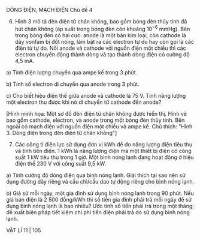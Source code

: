 DÒNG ĐIỆN, MẠCH ĐIỆN Chủ đề 4

6. Hình 3 mô tả đèn điện tử chân không, bao gồm bóng đèn thủy tinh đã hút chân không (áp suất trong bóng đèn còn khoảng $10^{-6}$ mmHg). Bên trong bóng đèn có hai cực: anode là một bản kim loại, còn cathode là dây vonfam bị đốt nóng, làm bật ra các electron tự do hay còn gọi là các điện tử tự do. Nối anode và cathode với nguồn điện một chiều thì các electron chuyển động thành dòng và tạo thành dòng điện có cường độ 4,5 mA.

a) Tính điện lượng chuyển qua ampe kế trong 3 phút.

b) Tính số electron di chuyển qua anode trong 3 phút.

c) Cho biết hiệu điện thế giữa anode và cathode là 75 V. Tính năng lượng một electron thu được khi nó di chuyển từ cathode đến anode?

[Hình minh họa: Một sơ đồ đèn điện tử chân không được hiển thị. Hình vẽ bao gồm cathode, electron, và anode trong một bóng đèn thủy tinh. Bên ngoài có mạch điện với nguồn điện một chiều và ampe kế. Chú thích: "Hình 3. Dòng điện trong đèn điện tử chân không"]

7. Các công ti điện lực sử dụng đơn vị kWh để đo năng lượng điện tiêu thụ và tính tiền điện. 1 kWh là năng lượng điện mà một thiết bị điện có công suất 1 kW tiêu thụ trong 1 giờ. Một bình nóng lạnh đang hoạt động ở hiệu điện thế 230 V với công suất 9,5 kW.

a) Tính cường độ dòng điện qua bình nóng lạnh. Giải thích tại sao nên sử dụng đường dây riêng và cầu chì/cầu dao tự động riêng cho bình nóng lạnh.

b) Giả sử mỗi ngày, một gia đình sử dụng bình nóng lạnh trong 90 phút. Nếu giá bán điện là 2 500 đồng/kWh thì số tiền gia đình phải trả mỗi ngày để sử dụng bình nóng lạnh là bao nhiêu? Ước tính số tiền phải trả trong một tháng; đề xuất biện pháp tiết kiệm chi phí tiền điện phải trả do sử dụng bình nóng lạnh.

VẬT LÍ 11 | 105